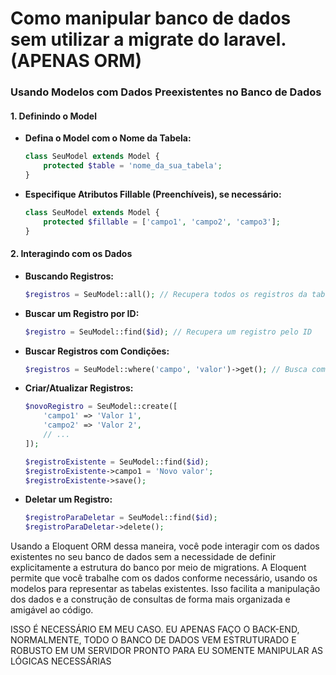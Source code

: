 # Como manipular banco de dados sem utilizar a migrate do laravel.(APENAS ORM)

### Usando Modelos com Dados Preexistentes no Banco de Dados

#### 1. Definindo o Model

- **Defina o Model com o Nome da Tabela:**
  ```php
  class SeuModel extends Model {
      protected $table = 'nome_da_sua_tabela';
  }
  ```

- **Especifique Atributos Fillable (Preenchíveis), se necessário:**
  ```php
  class SeuModel extends Model {
      protected $fillable = ['campo1', 'campo2', 'campo3'];
  }
  ```

#### 2. Interagindo com os Dados

- **Buscando Registros:**
  ```php
  $registros = SeuModel::all(); // Recupera todos os registros da tabela
  ```

- **Buscar um Registro por ID:**
  ```php
  $registro = SeuModel::find($id); // Recupera um registro pelo ID
  ```

- **Buscar Registros com Condições:**
  ```php
  $registros = SeuModel::where('campo', 'valor')->get(); // Busca com condições
  ```

- **Criar/Atualizar Registros:**
  ```php
  $novoRegistro = SeuModel::create([
      'campo1' => 'Valor 1',
      'campo2' => 'Valor 2',
      // ...
  ]);
  
  $registroExistente = SeuModel::find($id);
  $registroExistente->campo1 = 'Novo valor';
  $registroExistente->save();
  ```

- **Deletar um Registro:**
  ```php
  $registroParaDeletar = SeuModel::find($id);
  $registroParaDeletar->delete();
  ```

Usando a Eloquent ORM dessa maneira, você pode interagir com os dados existentes no seu banco de dados sem a necessidade de definir explicitamente a estrutura do banco por meio de migrations. A Eloquent permite que você trabalhe com os dados conforme necessário, usando os modelos para representar as tabelas existentes. Isso facilita a manipulação dos dados e a construção de consultas de forma mais organizada e amigável ao código.

ISSO É NECESSÁRIO EM MEU CASO. EU APENAS FAÇO O BACK-END, NORMALMENTE, TODO O BANCO DE DADOS VEM ESTRUTURADO E ROBUSTO EM UM SERVIDOR PRONTO PARA EU SOMENTE MANIPULAR AS LÓGICAS NECESSÁRIAS
